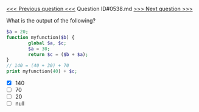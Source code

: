 [<<< Previous question <<<](0537.md)  Question ID#0538.md  [>>> Next question >>>](0539.md) 

What is the output of the following?

```php
$a = 20;    
function myfunction($b) {
        global $a, $c;
        $a = 30;
        return $c = ($b + $a);
}
// 140 = (40 + 30) + 70
print myfunction(40) + $c;
```

- [x] 140
- [ ] 70
- [ ] 20
- [ ] null

